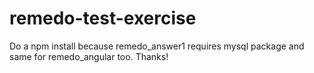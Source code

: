 # remedo-test-exercise

Do a npm install because remedo_answer1 requires mysql package and same for remedo_angular too. Thanks!
